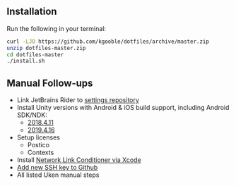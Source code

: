 ## Installation

Run the following in your terminal:

```zsh
curl -LJO https://github.com/kgooble/dotfiles/archive/master.zip
unzip dotfiles-master.zip
cd dotfiles-master
./install.sh
```

## Manual Follow-ups

- Link JetBrains Rider to [settings repository](https://github.com/kgooble/jetbrains-settings)
- Install Unity versions with Android & iOS build support, including Android SDK/NDK:
  - [2018.4.11](unityhub://2018.4.11f1/7098af2f11ea)
  - [2019.4.16](unityhub://2019.4.16f1/e05b6e02d63e)
- Setup licenses
  - Postico
  - Contexts
- Install [Network Link Conditioner via Xcode](https://nshipster.com/network-link-conditioner/)
- [Add new SSH key to Github](https://docs.github.com/en/github/authenticating-to-github/adding-a-new-ssh-key-to-your-github-account)
- All listed Uken manual steps
